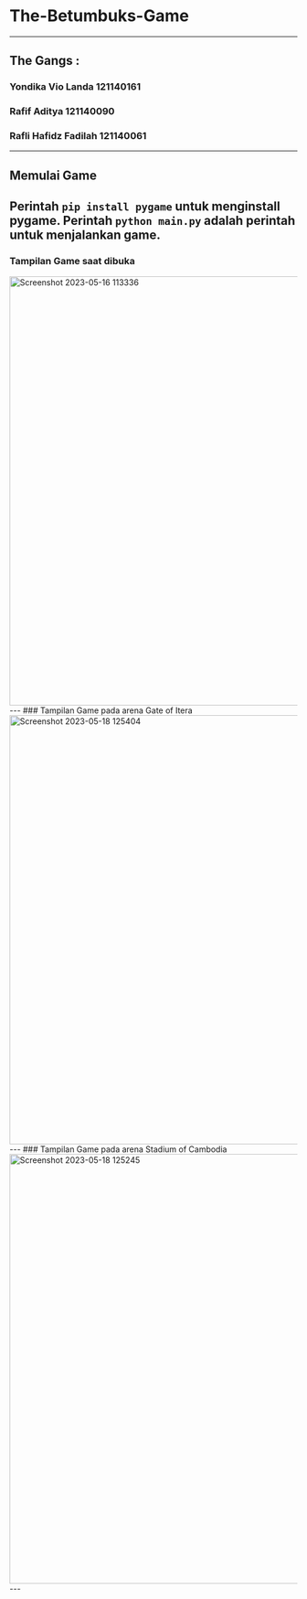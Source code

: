 # The-Betumbuks-Game
---
## The Gangs :
### Yondika Vio Landa 121140161
### Rafif Aditya 121140090
### Rafli Hafidz Fadilah 121140061
---
## Memulai Game
Perintah `pip install pygame` untuk menginstall pygame.
Perintah `python main.py` adalah perintah untuk menjalankan game.
---
### Tampilan Game saat dibuka
<img width="751" alt="Screenshot 2023-05-16 113336" src="https://github.com/yondikavl/The-Betumbuks-Game/assets/105154819/f9443f06-0a67-4876-8135-d85428e4ee29">
---
### Tampilan Game pada arena Gate of Itera
<img width="751" alt="Screenshot 2023-05-18 125404" src="https://github.com/yondikavl/The-Betumbuks-Game/assets/105154819/1fa01132-edf9-4152-84aa-cad66a8e56c4">
---
### Tampilan Game pada arena Stadium of Cambodia
<img width="752" alt="Screenshot 2023-05-18 125245" src="https://github.com/yondikavl/The-Betumbuks-Game/assets/105154819/108ab929-7766-4bd1-8019-ba5dc63ee8b2">
---
